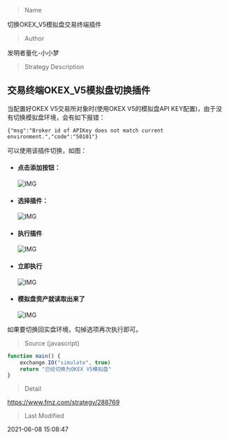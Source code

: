 
> Name

切换OKEX_V5模拟盘交易终端插件

> Author

发明者量化-小小梦

> Strategy Description

## 交易终端OKEX_V5模拟盘切换插件

当配置好OKEX V5交易所对象时(使用OKEX V5的模拟盘API KEY配置)，由于没有切换模拟盘环境，会有如下报错：

```
{"msg":"Broker id of APIKey does not match current environment.","code":"50101"}
```

可以使用该插件切换，如图：

- #### 点击添加按钮：

  ![IMG](https://www.fmz.com/upload/asset/1789d89b0004425112f5.png) 

- #### 选择插件：

  ![IMG](https://www.fmz.com/upload/asset/1714b6edacde6828eba2.png) 

- #### 执行插件

  ![IMG](https://www.fmz.com/upload/asset/169ace291c5d0da6e210.png) 

- #### 立即执行

  ![IMG](https://www.fmz.com/upload/asset/170bac2eacc494c2eba3.png)  

- #### 模拟盘资产就读取出来了

  ![IMG](https://www.fmz.com/upload/asset/168a45cf491f249d7189.png) 

如果要切换回实盘环境，勾掉选项再次执行即可。



> Source (javascript)

``` javascript
function main() {    
    exchange.IO("simulate", true)
    return "已经切换为OKEX V5模拟盘"
}
```

> Detail

https://www.fmz.com/strategy/288769

> Last Modified

2021-06-08 15:08:47
